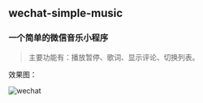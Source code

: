 ## wechat-simple-music
### 一个简单的微信音乐小程序

>主要功能有：播放暂停、歌词、显示评论、切换列表。

效果图：  

![wechat](http://vue-upyun.test.upcdn.net/wechat/wcmusic.gif)